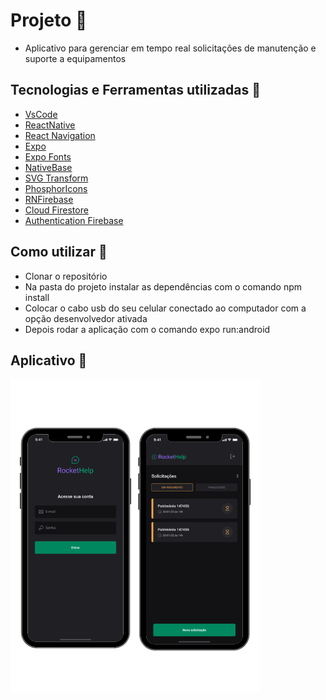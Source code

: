 # Projeto :rocket:

- Aplicativo para gerenciar em tempo real solicitações de manutenção e suporte a equipamentos

## Tecnologias e Ferramentas utilizadas :robot:

- [VsCode](https://code.visualstudio.com/)
- [ReactNative](https://reactnative.dev/docs/environment-setup)
- [React Navigation](https://reactnavigation.org/)
- [Expo](https://expo.dev/)
- [Expo Fonts](https://docs.expo.dev/guides/using-custom-fonts/)
- [NativeBase](https://nativebase.io/)
- [SVG Transform](https://github.com/kristerkari/react-native-svg-transformer)
- [PhosphorIcons](https://github.com/duongdev/phosphor-react-native)
- [RNFirebase](https://rnfirebase.io/)
- [Cloud Firestore](https://rnfirebase.io/firestore/usage)
- [Authentication Firebase](https://rnfirebase.io/auth/usage)

## Como utilizar :runner:

- Clonar o repositório
- Na pasta do projeto instalar as dependências com o comando npm install
- Colocar o cabo usb do seu celular conectado ao computador com a opção desenvolvedor ativada
- Depois rodar a aplicação com o comando expo run:android

## Aplicativo :iphone:

![Aplicativo](./assets/rockt.png)
